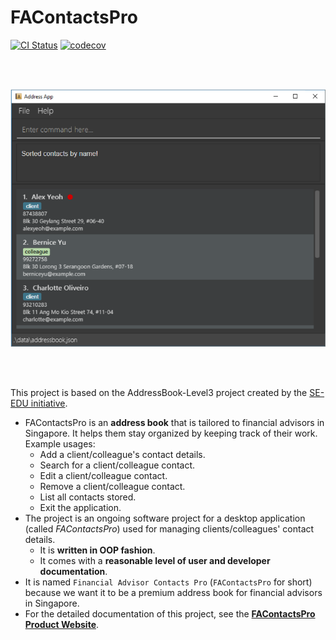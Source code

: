 # FAContactsPro
[![CI Status](https://github.com/AY2526S1-CS2103-F10-1/tp/workflows/Java%20CI/badge.svg)](https://github.com/AY2526S1-CS2103-F10-1/tp/actions)
[![codecov](https://codecov.io/gh/AY2526S1-CS2103-F10-1/tP/graph/badge.svg?token=23EFUFXTIN)](https://codecov.io/gh/AY2526S1-CS2103-F10-1/tP)

<br>
<br>

![Ui](docs/images/Ui.png)  

<br>
<br>

This project is based on the AddressBook-Level3 project created by the [SE-EDU initiative](https://se-education.org).
* FAContactsPro is an **address book** that is tailored to financial advisors in Singapore. It helps them stay organized by keeping track of their work.<br>
  Example usages:
  * Add a client/colleague's contact details.
  * Search for a client/colleague contact.
  * Edit a client/colleague contact.
  * Remove a client/colleague contact.
  * List all contacts stored.
  * Exit the application.
* The project is an ongoing software project for a desktop application (called _FAContactsPro_) used for managing clients/colleagues' contact details.
  * It is **written in OOP fashion**.
  * It comes with a **reasonable level of user and developer documentation**.
* It is named `Financial Advisor Contacts Pro` (`FAContactsPro` for short) because we want it to be a premium address book for financial advisors in Singapore.
* For the detailed documentation of this project, see the **[FAContactsPro Product Website](https://ay2526s1-cs2103-f10-1.github.io/tp/)**.

